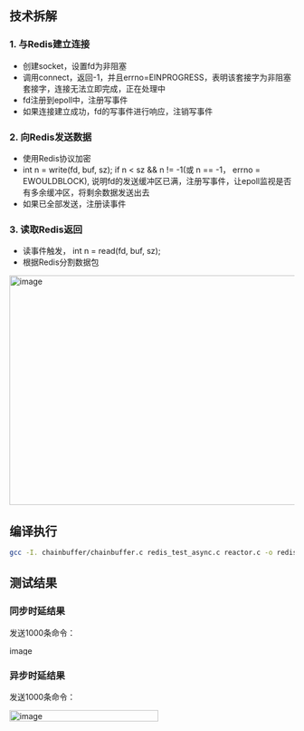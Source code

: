 ## 技术拆解
### 1. 与Redis建立连接
- 创建socket，设置fd为非阻塞
- 调用connect，返回-1，并且errno=EINPROGRESS，表明该套接字为非阻塞套接字，连接无法立即完成，正在处理中
- fd注册到epoll中，注册写事件
- 如果连接建立成功，fd的写事件进行响应，注销写事件

### 2. 向Redis发送数据
- 使用Redis协议加密
- int n = write(fd, buf, sz); if n < sz && n != -1(或 n == -1， errno = EWOULDBLOCK), 说明fd的发送缓冲区已满，注册写事件，让epoll监视是否有多余缓冲区，将剩余数据发送出去
- 如果已全部发送，注册读事件
### 3. 读取Redis返回
- 读事件触发， int n = read(fd, buf, sz);
- 根据Redis分割数据包

<img width="1124" height="405" alt="image" src="https://github.com/user-attachments/assets/d73b02b6-3045-436c-a69a-4dc8d336e05a" />



## 编译执行

```bash
gcc -I. chainbuffer/chainbuffer.c redis_test_async.c reactor.c -o redis-test-async -lhiredis
```

## 测试结果
### 同步时延结果
发送1000条命令：

<img width="304" height="16" alt="image" src="https://github.com/user-attachments/assets/1560df62-f466-4dc3-8540-1e7a76e771f8" />

### 异步时延结果
发送1000条命令：

<img width="263" height="20" alt="image" src="https://github.com/user-attachments/assets/cb14d1e1-cf7d-415f-8496-535a2dc5e1d5" />
